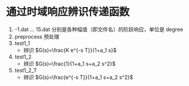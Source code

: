 # 通过时域响应辨识传递函数

1. -1.dat ... 15.dat        分别是各种幅值（即文件名）的阶跃响应，单位是 degree
14. preprocess               预处理
15. test1_1                  
    -  辨识 $G(s)=\frac{K e^{-s T}}{1+a_1 s}$
16. test1_2
    -  辨识 $G(s)=\frac{1}{1+a_1 s+a_2 s^2}$    
16. test1_2_T
    -  辨识 $G(s)=\frac{e^{-s T}}{1+a_1 s+a_2 s^2}$       